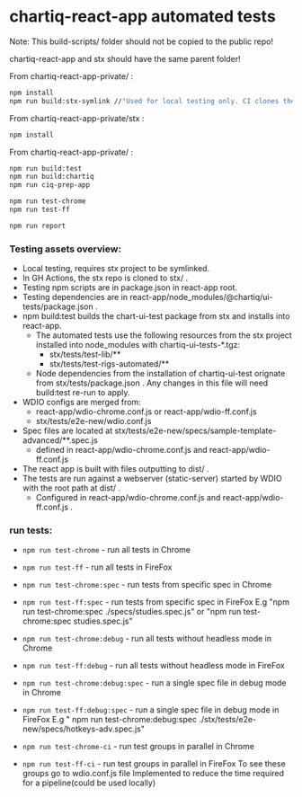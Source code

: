 # chartiq-react-app automated tests

Note: This build-scripts/ folder should not be copied to the public repo!

chartiq-react-app and stx should have the same parent folder!

From chartiq-react-app-private/ :
```sh
npm install
npm run build:stx-symlink //"Used for local testing only. CI clones the stx repo instead."
```
From chartiq-react-app-private/stx :
```sh
npm install
```
From chartiq-react-app-private/ :
```sh
npm run build:test
npm run build:chartiq
npm run ciq-prep-app

npm run test-chrome
npm run test-ff

npm run report
```

### Testing assets overview:

- Local testing, requires stx project to be symlinked.
- In GH Actions, the stx repo is cloned to stx/ .
- Testing npm scripts are in package.json in react-app root.
- Testing dependencies are in react-app/node_modules/@chartiq/ui-tests/package.json .
- npm build:test builds the chart-ui-test package from stx and installs into react-app.
    - The automated tests use the following resources from the stx project installed into node_modules with chartiq-ui-tests-*.tgz:
        - stx/tests/test-lib/**
        - stx/tests/test-rigs-automated/**
    - Node dependencies from the installation of chartiq-ui-test orignate from stx/tests/package.json . Any changes in this file will need build:test re-run to apply.
- WDIO configs are merged from:
    - react-app/wdio-chrome.conf.js or react-app/wdio-ff.conf.js
    - stx/tests/e2e-new/wdio.conf.js
- Spec files are located at stx/tests/e2e-new/specs/sample-template-advanced/**.spec.js
    - defined in react-app/wdio-chrome.conf.js and react-app/wdio-ff.conf.js
- The react app is built with files outputting to dist/ .
- The tests are run against a webserver (static-server) started by WDIO with the root path at dist/ .
    - Configured in react-app/wdio-chrome.conf.js and react-app/wdio-ff.conf.js .

### run tests:

-   `npm run test-chrome` - run all tests in Chrome
-   `npm run test-ff` - run all tests in FireFox

-   `npm run test-chrome:spec` - run tests from specific spec in Chrome
-   `npm run test-ff:spec` - run tests from specific spec in FireFox
	E.g "npm run test-chrome:spec ./specs/studies.spec.js"
	or "npm run test-chrome:spec studies.spec.js"

-	`npm run test-chrome:debug` - run all tests without headless mode in Chrome
-	`npm run test-ff:debug` - run all tests without headless mode in FireFox

-	`npm run test-chrome:debug:spec` - run a single spec file in debug mode in Chrome
-	`npm run test-ff:debug:spec` - run a single spec file in debug mode in FireFox
	 E.g " npm run test-chrome:debug:spec ./stx/tests/e2e-new/specs/hotkeys-adv.spec.js"

-	`npm run test-chrome-ci` - run test groups in parallel in Chrome
-	`npm run test-ff-ci` - run test groups in parallel in FireFox
	 To see these groups go to wdio.conf.js file
	 Implemented to reduce the time required for a pipeline(could be used locally)

